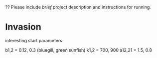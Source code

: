 ?? Please include *brief* project description and instructions for running.
# Invasion

interesting start parameters:

b1,2 = 0.12, 0.3   (bluegill, green sunfish)
k1,2 = 700, 900
a12,21 = 1.5, 0.8
